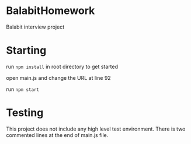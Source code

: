 # BalabitHomework
Balabit interview project

# Starting
run ```npm install``` in root directory to get started

open main.js and change the URL at line 92

run ```npm start```

# Testing
This project does not include any high level test environment.
There is two commented lines at the end of main.js file.
